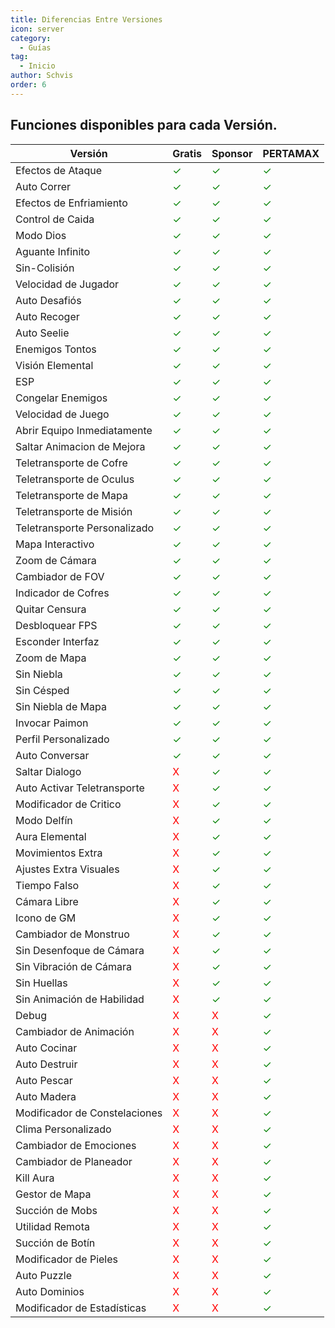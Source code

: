 ```yaml
---
title: Diferencias Entre Versiones
icon: server
category:
  - Guías
tag:
  - Inicio
author: Schvis
order: 6
---
```


## Funciones disponibles para cada Versión.

| Versión | Gratis |Sponsor|PERTAMAX|
|-----|--------|--------|------|
|Efectos de Ataque|<span style='color:green;'>✓</span>|<span style='color:green;'>✓</span>|<span style='color:green;'>✓</span>|
|Auto Correr|<span style='color:green;'>✓</span>|<span style='color:green;'>✓</span>|<span style='color:green;'>✓</span>|
|Efectos de Enfriamiento|<span style='color:green;'>✓</span>|<span style='color:green;'>✓</span>|<span style='color:green;'>✓</span>|
|Control de Caida|<span style='color:green;'>✓</span>|<span style='color:green;'>✓</span>|<span style='color:green;'>✓</span>|
|Modo Dios|<span style='color:green;'>✓</span>|<span style='color:green;'>✓</span>|<span style='color:green;'>✓</span>|
|Aguante Infinito|<span style='color:green;'>✓</span>|<span style='color:green;'>✓</span>|<span style='color:green;'>✓</span>|
|Sin-Colisión|<span style='color:green;'>✓</span>|<span style='color:green;'>✓</span>|<span style='color:green;'>✓</span>|
|Velocidad de Jugador|<span style='color:green;'>✓</span>|<span style='color:green;'>✓</span>|<span style='color:green;'>✓</span>|
|Auto Desafiós|<span style='color:green;'>✓</span>|<span style='color:green;'>✓</span>|<span style='color:green;'>✓</span>|
|Auto Recoger|<span style='color:green;'>✓</span>|<span style='color:green;'>✓</span>|<span style='color:green;'>✓</span>|
|Auto Seelie|<span style='color:green;'>✓</span>|<span style='color:green;'>✓</span>|<span style='color:green;'>✓</span>|
|Enemigos Tontos|<span style='color:green;'>✓</span>|<span style='color:green;'>✓</span>|<span style='color:green;'>✓</span>|
|Visión Elemental|<span style='color:green;'>✓</span>|<span style='color:green;'>✓</span>|<span style='color:green;'>✓</span>|
|ESP|<span style='color:green;'>✓</span>|<span style='color:green;'>✓</span>|<span style='color:green;'>✓</span>|
|Congelar Enemigos|<span style='color:green;'>✓</span>|<span style='color:green;'>✓</span>|<span style='color:green;'>✓</span>|
|Velocidad de Juego|<span style='color:green;'>✓</span>|<span style='color:green;'>✓</span>|<span style='color:green;'>✓</span>|
|Abrir Equipo Inmediatamente|<span style='color:green;'>✓</span>|<span style='color:green;'>✓</span>|<span style='color:green;'>✓</span>|
|Saltar Animacion de Mejora|<span style='color:green;'>✓</span>|<span style='color:green;'>✓</span>|<span style='color:green;'>✓</span>|
|Teletransporte de Cofre|<span style='color:green;'>✓</span>|<span style='color:green;'>✓</span>|<span style='color:green;'>✓</span>|
|Teletransporte de Oculus|<span style='color:green;'>✓</span>|<span style='color:green;'>✓</span>|<span style='color:green;'>✓</span>|
|Teletransporte de Mapa|<span style='color:green;'>✓</span>|<span style='color:green;'>✓</span>|<span style='color:green;'>✓</span>|
|Teletransporte de Misión|<span style='color:green;'>✓</span>|<span style='color:green;'>✓</span>|<span style='color:green;'>✓</span>|
|Teletransporte Personalizado|<span style='color:green;'>✓</span>|<span style='color:green;'>✓</span>|<span style='color:green;'>✓</span>|
|Mapa Interactivo|<span style='color:green;'>✓</span>|<span style='color:green;'>✓</span>|<span style='color:green;'>✓</span>|
|Zoom de Cámara|<span style='color:green;'>✓</span>|<span style='color:green;'>✓</span>|<span style='color:green;'>✓</span>|
|Cambiador de FOV|<span style='color:green;'>✓</span>|<span style='color:green;'>✓</span>|<span style='color:green;'>✓</span>|
|Indicador de Cofres|<span style='color:green;'>✓</span>|<span style='color:green;'>✓</span>|<span style='color:green;'>✓</span>|
|Quitar Censura|<span style='color:green;'>✓</span>|<span style='color:green;'>✓</span>|<span style='color:green;'>✓</span>|
|Desbloquear FPS|<span style='color:green;'>✓</span>|<span style='color:green;'>✓</span>|<span style='color:green;'>✓</span>|
|Esconder Interfaz|<span style='color:green;'>✓</span>|<span style='color:green;'>✓</span>|<span style='color:green;'>✓</span>|
|Zoom de Mapa|<span style='color:green;'>✓</span>|<span style='color:green;'>✓</span>|<span style='color:green;'>✓</span>|
|Sin Niebla|<span style='color:green;'>✓</span>|<span style='color:green;'>✓</span>|<span style='color:green;'>✓</span>|
|Sin Césped|<span style='color:green;'>✓</span>|<span style='color:green;'>✓</span>|<span style='color:green;'>✓</span>|
|Sin Niebla de Mapa|<span style='color:green;'>✓</span>|<span style='color:green;'>✓</span>|<span style='color:green;'>✓</span>|
|Invocar Paimon|<span style='color:green;'>✓</span>|<span style='color:green;'>✓</span>|<span style='color:green;'>✓</span>|
|Perfil Personalizado|<span style='color:green;'>✓</span>|<span style='color:green;'>✓</span>|<span style='color:green;'>✓</span>|
|Auto Conversar|<span style='color:green;'>✓</span>|<span style='color:green;'>✓</span>|<span style='color:green;'>✓</span>|
|Saltar Dialogo|<span style='color:red;'>X</span>|<span style='color:green;'>✓</span>|<span style='color:green;'>✓</span>|
|Auto Activar Teletransporte|<span style='color:red;'>X</span>|<span style='color:green;'>✓</span>|<span style='color:green;'>✓</span>|
|Modificador de Critico|<span style='color:red;'>X</span>|<span style='color:green;'>✓</span>|<span style='color:green;'>✓</span>|
|Modo Delfín|<span style='color:red;'>X</span>|<span style='color:green;'>✓</span>|<span style='color:green;'>✓</span>|
|Aura Elemental|<span style='color:red;'>X</span>|<span style='color:green;'>✓</span>|<span style='color:green;'>✓</span>|
|Movimientos Extra|<span style='color:red;'>X</span>|<span style='color:green;'>✓</span>|<span style='color:green;'>✓</span>|
|Ajustes Extra Visuales|<span style='color:red;'>X</span>|<span style='color:green;'>✓</span>|<span style='color:green;'>✓</span>|
|Tiempo Falso|<span style='color:red;'>X</span>|<span style='color:green;'>✓</span>|<span style='color:green;'>✓</span>|
|Cámara Libre|<span style='color:red;'>X</span>|<span style='color:green;'>✓</span>|<span style='color:green;'>✓</span>|
|Icono de GM|<span style='color:red;'>X</span>|<span style='color:green;'>✓</span>|<span style='color:green;'>✓</span>|
|Cambiador de Monstruo|<span style='color:red;'>X</span>|<span style='color:green;'>✓</span>|<span style='color:green;'>✓</span>|
|Sin Desenfoque de Cámara|<span style='color:red;'>X</span>|<span style='color:green;'>✓</span>|<span style='color:green;'>✓</span>|
|Sin Vibración de Cámara|<span style='color:red;'>X</span>|<span style='color:green;'>✓</span>|<span style='color:green;'>✓</span>|
|Sin Huellas|<span style='color:red;'>X</span>|<span style='color:green;'>✓</span>|<span style='color:green;'>✓</span>|
|Sin Animación de Habilidad|<span style='color:red;'>X</span>|<span style='color:green;'>✓</span>|<span style='color:green;'>✓</span>|
|Debug|<span style='color:red;'>X</span>|<span style='color:red;'>X</span>|<span style='color:green;'>✓</span>|
|Cambiador de Animación|<span style='color:red;'>X</span>|<span style='color:red;'>X</span>|<span style='color:green;'>✓</span>|
|Auto Cocinar|<span style='color:red;'>X</span>|<span style='color:red;'>X</span>|<span style='color:green;'>✓</span>|
|Auto Destruir|<span style='color:red;'>X</span>|<span style='color:red;'>X</span>|<span style='color:green;'>✓</span>|
|Auto Pescar|<span style='color:red;'>X</span>|<span style='color:red;'>X</span>|<span style='color:green;'>✓</span>|
|Auto Madera|<span style='color:red;'>X</span>|<span style='color:red;'>X</span>|<span style='color:green;'>✓</span>|
|Modificador de Constelaciones|<span style='color:red;'>X</span>|<span style='color:red;'>X</span>|<span style='color:green;'>✓</span>|
|Clima Personalizado|<span style='color:red;'>X</span>|<span style='color:red;'>X</span>|<span style='color:green;'>✓</span>|
|Cambiador de Emociones|<span style='color:red;'>X</span>|<span style='color:red;'>X</span>|<span style='color:green;'>✓</span>|
|Cambiador de Planeador|<span style='color:red;'>X</span>|<span style='color:red;'>X</span>|<span style='color:green;'>✓</span>|
|Kill Aura|<span style='color:red;'>X</span>|<span style='color:red;'>X</span>|<span style='color:green;'>✓</span>|
|Gestor de Mapa|<span style='color:red;'>X</span>|<span style='color:red;'>X</span>|<span style='color:green;'>✓</span>|
|Succión de Mobs|<span style='color:red;'>X</span>|<span style='color:red;'>X</span>|<span style='color:green;'>✓</span>|
|Utilidad Remota|<span style='color:red;'>X</span>|<span style='color:red;'>X</span>|<span style='color:green;'>✓</span>|
|Succión de Botín|<span style='color:red;'>X</span>|<span style='color:red;'>X</span>|<span style='color:green;'>✓</span>|
|Modificador de Pieles|<span style='color:red;'>X</span>|<span style='color:red;'>X</span>|<span style='color:green;'>✓</span>|
|Auto Puzzle|<span style='color:red;'>X</span>|<span style='color:red;'>X</span>|<span style='color:green;'>✓</span>|
|Auto Dominios|<span style='color:red;'>X</span>|<span style='color:red;'>X</span>|<span style='color:green;'>✓</span>|
|Modificador de Estadísticas|<span style='color:red;'>X</span>|<span style='color:red;'>X</span>|<span style='color:green;'>✓</span>|